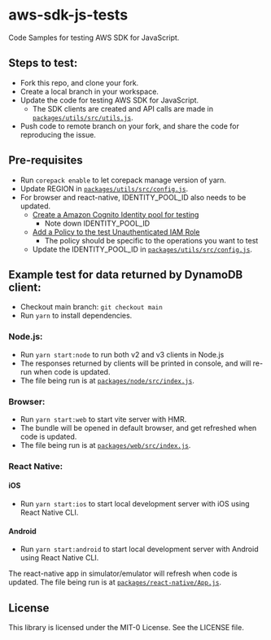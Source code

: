 # aws-sdk-js-tests

Code Samples for testing AWS SDK for JavaScript.

## Steps to test:

- Fork this repo, and clone your fork.
- Create a local branch in your workspace.
- Update the code for testing AWS SDK for JavaScript.
  - The SDK clients are created and API calls are made in [`packages/utils/src/utils.js`](./packages/utils/src/utils.js).
- Push code to remote branch on your fork, and share the code for reproducing the issue.

## Pre-requisites

- Run `corepack enable` to let corepack manage version of yarn.
- Update REGION in [`packages/utils/src/config.js`](./packages/utils/src/config.js).
- For browser and react-native, IDENTITY_POOL_ID also needs to be updated.
  - [Create a Amazon Cognito Identity pool for testing](https://docs.aws.amazon.com/sdk-for-javascript/v2/developer-guide/getting-started-browser.html#getting-started-browser-create-identity-pool)
    - Note down IDENTITY_POOL_ID
  - [Add a Policy to the test Unauthenticated IAM Role](https://docs.aws.amazon.com/sdk-for-javascript/v2/developer-guide/getting-started-browser.html#getting-started-browser-iam-role)
    - The policy should be specific to the operations you want to test
  - Update the IDENTITY_POOL_ID in [`packages/utils/src/config.js`](./packages/utils/src/config.js).

## Example test for data returned by DynamoDB client:

- Checkout main branch: `git checkout main`
- Run `yarn` to install dependencies.

### Node.js:

- Run `yarn start:node` to run both v2 and v3 clients in Node.js
- The responses returned by clients will be printed in console, and will re-run when code is updated.
- The file being run is at [`packages/node/src/index.js`](./packages/node/src/index.js).

### Browser:

- Run `yarn start:web` to start vite server with HMR.
- The bundle will be opened in default browser, and get refreshed when code is updated.
- The file being run is at [`packages/web/src/index.js`](./packages/web/src/index.js).

### React Native:

#### iOS

- Run `yarn start:ios` to start local development server with iOS using React Native CLI.

#### Android

- Run `yarn start:android` to start local development server with Android using React Native CLI.

The react-native app in simulator/emulator will refresh when code is updated.
The file being run is at [`packages/react-native/App.js`](./packages/react-native/App.js).

## License

This library is licensed under the MIT-0 License. See the LICENSE file.
